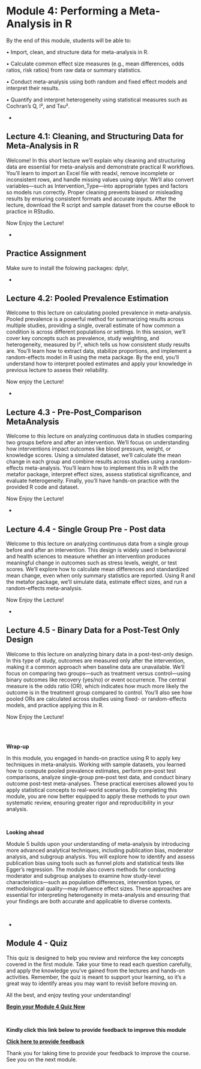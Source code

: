<script>
document.addEventListener("DOMContentLoaded", function() {
  var password = prompt("Enter password to view the course:");
  if (password !== "Course2025!") {
    document.body.innerHTML = "<h2>Access denied</h2>";
  }
});
</script>

# Module 4: Performing a Meta-Analysis in R 

By the end of this module, students will be able to:

•	Import, clean, and structure data for meta-analysis in R.

•	Calculate common effect size measures (e.g., mean differences, odds ratios, risk ratios) from raw data or summary statistics.

•	Conduct meta-analysis using both random and fixed effect models and interpret their results.

•	Quantify and interpret heterogeneity using statistical measures such as Cochran’s Q, I², and Tau².




-
## Lecture 4.1: Cleaning, and Structuring Data for Meta-Analysis in R

Welcome! In this short lecture we’ll explain why cleaning and structuring data are essential for meta-analysis and demonstrate practical R workflows. You’ll learn to import an Excel file with readxl, remove incomplete or inconsistent rows, and handle missing values using dplyr. We’ll also convert variables—such as Intervention_Type—into appropriate types and factors so models run correctly. Proper cleaning prevents biased or misleading results by ensuring consistent formats and accurate inputs. After the lecture, download the R script and sample dataset from the course eBook to practice in RStudio.

Now Enjoy the Lecture!

-
## Practice Assignment 

Make sure to install the folowing packages: dplyr, 

-
## Lecture 4.2: Pooled Prevalence Estimation

Welcome to this lecture on calculating pooled prevalence in meta-analysis. Pooled prevalence is a powerful method for summarizing results across multiple studies, providing a single, overall estimate of how common a condition is across different populations or settings. In this session, we’ll cover key concepts such as prevalence, study weighting, and heterogeneity, measured by I², which tells us how consistent study results are. You’ll learn how to extract data, stabilize proportions, and implement a random-effects model in R using the meta package. By the end, you’ll understand how to interpret pooled estimates and apply your knowledge in previous lecture to assess their reliability.

Now enjoy the Lecture!


-
## Lecture 4.3 - Pre-Post_Comparison MetaAnalysis

Welcome to this lecture on analyzing continuous data in studies comparing two groups before and after an intervention. We’ll focus on understanding how interventions impact outcomes like blood pressure, weight, or knowledge scores. Using a simulated dataset, we’ll calculate the mean change in each group and combine results across studies using a random-effects meta-analysis. You’ll learn how to implement this in R with the metafor package, interpret effect sizes, assess statistical significance, and evaluate heterogeneity. Finally, you’ll have hands-on practice with the provided R code and dataset.

Now Enjoy the Lecture!


-
## Lecture 4.4 - Single Group Pre - Post data 

Welcome to this lecture on analyzing continuous data from a single group before and after an intervention. This design is widely used in behavioral and health sciences to measure whether an intervention produces meaningful change in outcomes such as stress levels, weight, or test scores. We’ll explore how to calculate mean differences and standardized mean change, even when only summary statistics are reported. Using R and the metafor package, we’ll simulate data, estimate effect sizes, and run a random-effects meta-analysis.

Now Enjoy the Lecture!



-
## Lecture 4.5 - Binary Data for a Post-Test Only Design

Welcome to this lecture on analyzing binary data in a post-test-only design. In this type of study, outcomes are measured only after the intervention, making it a common approach when baseline data are unavailable. We’ll focus on comparing two groups—such as treatment versus control—using binary outcomes like recovery (yes/no) or event occurrence. The central measure is the odds ratio (OR), which indicates how much more likely the outcome is in the treatment group compared to control. You’ll also see how pooled ORs are calculated across studies using fixed- or random-effects models, and practice applying this in R.

Now Enjoy the Lecture!




<br><br>


**Wrap-up**

In this module, you engaged in hands-on practice using R to apply key techniques in meta-analysis. Working with sample datasets, you learned how to compute pooled prevalence estimates, perform pre–post test comparisons, analyze single-group pre–post test data, and conduct binary outcome post-test meta-analyses. These practical exercises allowed you to apply statistical concepts to real-world scenarios. By completing this module, you are now better equipped to apply these methods to your own systematic review, ensuring greater rigor and reproducibility in your analysis.

<br>

**Looking ahead**

Module 5 builds upon your understanding of meta-analysis by introducing more advanced analytical techniques, including publication bias, moderator analysis, and subgroup analysis. You will explore how to identify and assess publication bias using tools such as funnel plots and statistical tests like Egger’s regression. The module also covers methods for conducting moderator and subgroup analyses to examine how study-level characteristics—such as population differences, intervention types, or methodological quality—may influence effect sizes. These approaches are essential for interpreting heterogeneity in meta-analysis and ensuring that your findings are both accurate and applicable to diverse contexts.

<br>


-
## Module 4 - Quiz 

This quiz is designed to help you review and reinforce the key concepts covered in the first module. Take your time to read each question carefully, and apply the knowledge you’ve gained from the lectures and hands-on activities. Remember, the quiz is meant to support your learning, so it’s a great way to identify areas you may want to revisit before moving on.

All the best, and enjoy testing your understanding!

[**Begin your Module 4 Quiz Now**](https://tassitano-lab.shinyapps.io/SystematicReviewQuiz/)

<br>


**Kindly click this link below to provide feedback to improve this module**

[**Click here to provide feedback**](https://surveys.illinois.edu/sec/1019362512)



Thank you for taking time to provide your feedback to improve the course. See you on the next module. 

